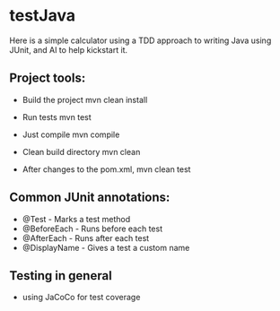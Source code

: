 # testJava
Here is a simple calculator using a TDD approach to writing Java using JUnit, and AI to help kickstart it.

## Project tools:
* Build the project
mvn clean install

* Run tests
mvn test

* Just compile
mvn compile

* Clean build directory
mvn clean

* After changes to the pom.xml,
mvn clean test

## Common JUnit annotations:
* @Test - Marks a test method
* @BeforeEach - Runs before each test
* @AfterEach - Runs after each test
* @DisplayName - Gives a test a custom name

## Testing in general
* using JaCoCo for test coverage
